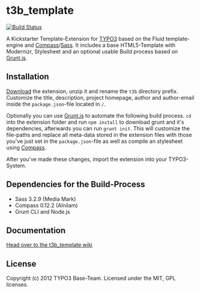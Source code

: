 # t3b_template
[![Build
Status](https://travis-ci.org/t3b/t3b_template.png?branch=master)](https://travis-ci.org/t3b/t3b_template)

A Kickstarter Template-Extension for [TYPO3](http://typo3.org/) based on the Fluid template-engine and [Compass](http://compass-style.org/)/[Sass](http://sass-lang.com/).
It includes a base HTML5-Template with Modernizr, Stylesheet and an optional usable Build process based on [Grunt.js](http://gruntjs.com).


## Installation
[Download](https://github.com/t3b/t3b_template/archive/master.zip) the extension, unzip it and rename the `t3b` directory prefix.
Customize the title, description, project homepage, author and author-email inside the `package.json`-file located in `/`.

Optionally you can use [Grunt.js](http://gruntjs.com) to automate the following build process.
`cd` into the extension folder and run `npm install` to download grunt and it's dependencies, afterwards you can run `grunt init`.
This will customize the file-paths and replace all meta-data stored in the extension files with those you've just set in the `package.json`-file as well as compile an stylesheet using [Compass](http://compass-style.org/).

After you've made these changes, import the extension into your TYPO3-System.


## Dependencies for the Build-Process
* Sass 3.2.9 (Media Mark)
* Compass 0.12.2 (Alnilam)
* Grunt CLI and Node.js


## Documentation
[Head over to the t3b_template wiki](https://github.com/t3b/t3b_template/wiki)


## License
Copyright (c) 2012 TYPO3 Base-Team.
Licensed under the MIT, GPL licenses.
